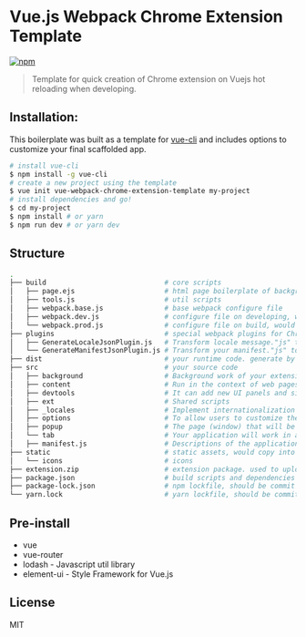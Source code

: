 # Vue.js Webpack Chrome Extension Template

[![npm](https://img.shields.io/npm/v/vue-webpack-chrome-extension-template.svg)](https://www.npmjs.com/package/vue-webpack-chrome-extension-template)

> Template for quick creation of Chrome extension on Vuejs hot reloading when developing.

## Installation:

This boilerplate was built as a template for [vue-cli](https://github.com/vuejs/vue-cli) and includes options to customize your final scaffolded app.

```bash
# install vue-cli
$ npm install -g vue-cli
# create a new project using the template
$ vue init vue-webpack-chrome-extension-template my-project
# install dependencies and go!
$ cd my-project
$ npm install # or yarn
$ npm run dev # or yarn dev
```

## Structure

```bash
.
├── build                             # core scripts
│   ├── page.ejs                      # html page boilerplate of background, options, etc.
│   ├── tools.js                      # util scripts
│   ├── webpack.base.js               # base webpack configure file
│   ├── webpack.dev.js                # configure file on developing, would merge into base
│   └── webpack.prod.js               # configure file on build, would merge into base
├── plugins                           # special webpack plugins for Chrome extension
│   ├── GenerateLocaleJsonPlugin.js   # Transform locale message."js" to "json"
│   └── GenerateManifestJsonPlugin.js # Transform your manifest."js" to "json"
├── dist                              # your runtime code. generate by program.
├── src                               # your source code
│   ├── background                    # Background work of your extension (https://developer.chrome.com/extensions/background_pages)
│   ├── content                       # Run in the context of web pages (https://developer.chrome.com/extensions/content_scripts)
│   ├── devtools                      # It can add new UI panels and sidebars, interact with the inspected page, get information about network requests, and more. (https://developer.chrome.com/extensions/devtools)
│   ├── ext                           # Shared scripts
│   ├── _locales                      # Implement internationalization across your whole extension (https://developer.chrome.com/extensions/i18n)
│   ├── options                       # To allow users to customize the behavior of your extension, you may wish to provide an options page. (https://developer.chrome.com/extensions/options)
│   ├── popup                         # The page (window) that will be displayed when the icon is clicked
│   └── tab                           # Your application will work in a separate tab
│   ├── manifest.js                   # Descriptions of the application, its rights and possibilities (https://developer.chrome.com/extensions/manifest)
├── static                            # static assets, would copy into dist directly.
│   └── icons                         # icons
├── extension.zip                     # extension package. used to upload to web store.
├── package.json                      # build scripts and dependencies
├── package-lock.json                 # npm lockfile, should be commit into git
└── yarn.lock                         # yarn lockfile, should be commit into git
```

## Pre-install

* vue
* vue-router
* lodash - Javascript util library
* element-ui - Style Framework for Vue.js

## License

MIT
